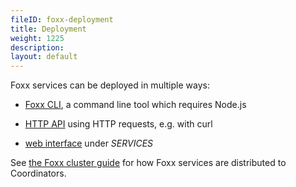 ```yaml
---
fileID: foxx-deployment
title: Deployment
weight: 1225
description: 
layout: default
---
```

Foxx services can be deployed in multiple ways:

- [Foxx CLI](../programs-tools/foxx-cli/), a command line tool which
  requires Node.js

- [HTTP API]() using HTTP requests,
  e.g. with curl

- [web interface](../programs-tools/web-interface/programs-web-interface-services) under *SERVICES*

See [the Foxx cluster guide](guides/foxx-guides-cluster#how-arangodb-distributes-services)
for how Foxx services are distributed to Coordinators.
